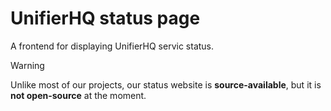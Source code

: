 # UnifierHQ status page
A frontend for displaying UnifierHQ servic status.

> [!WARNING]
> Unlike most of our projects, our status website is **source-available**, but it is **not open-source** at the moment.
